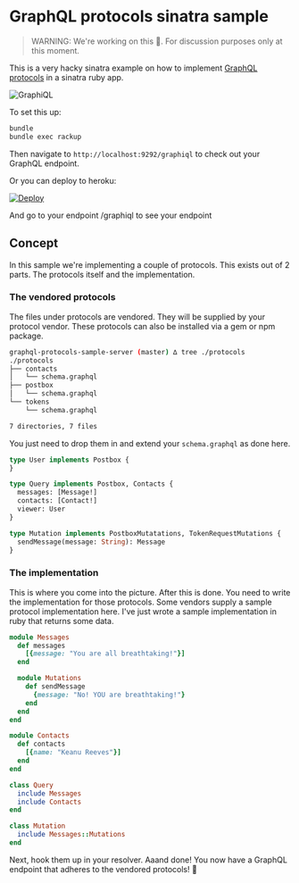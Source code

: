 # GraphQL protocols sinatra sample

> WARNING: We're working on this 💪. For discussion purposes only at this moment.

This is a very hacky sinatra example on how to implement [GraphQL protocols](https://github.com/graphql-protocols/graphql-protocols) in a sinatra ruby app.

![GraphiQL](https://raw.githubusercontent.com/graphql-protocols/graphql-protocols-sinatra-sample/master/images/graphiql.jpg)

To set this up:

```bash
bundle
bundle exec rackup
```

Then navigate to `http://localhost:9292/graphiql` to check out your GraphQL endpoint.

Or you can deploy to heroku:

[![Deploy](https://www.herokucdn.com/deploy/button.svg)](https://heroku.com/deploy)

And go to your endpoint /graphiql to see your endpoint

## Concept

In this sample we're implementing a couple of protocols. This exists out of 2 parts. The protocols itself and the implementation.

### The vendored protocols

The files under protocols are vendored. They will be supplied by your protocol vendor. These protocols can also be installed via a gem or npm package.

```bash
graphql-protocols-sample-server (master) ∆ tree ./protocols
./protocols
├── contacts
│   └── schema.graphql
├── postbox
│   └── schema.graphql
└── tokens
    └── schema.graphql

7 directories, 7 files
```

You just need to drop them in and extend your `schema.graphql` as done here.

```graphql
type User implements Postbox {
}

type Query implements Postbox, Contacts {
  messages: [Message!]
  contacts: [Contact!]
  viewer: User
}

type Mutation implements PostboxMutatations, TokenRequestMutations {
  sendMessage(message: String): Message
}
```

### The implementation

This is where you come into the picture. After this is done. You need to write the implementation for those protocols. Some vendors supply a sample protocol implementation here. I've just wrote a sample implementation in ruby that returns some data.

```ruby
module Messages
  def messages
    [{message: "You are all breathtaking!"}]
  end

  module Mutations
    def sendMessage
      {message: "No! YOU are breathtaking!"}
    end
  end
end

module Contacts
  def contacts
    [{name: "Keanu Reeves"}]
  end
end

class Query
  include Messages
  include Contacts
end

class Mutation
  include Messages::Mutations
end
```

Next, hook them up in your resolver. Aaand done! You now have a GraphQL endpoint that adheres to the vendored protocols! 🙌
